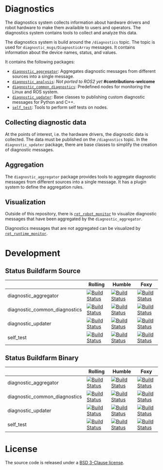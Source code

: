 # Diagnostics
The diagnostics system collects information about hardware drivers and robot hardware to make them availaible to users and operators. 
The diagnostics system contains tools to collect and analyze this data.

The diagnostics system is build around the `/diagnostics` topic. The topic is used for `diagnostic_msgs/DiagnosticArray` messages. 
It contains information about the device names, status, and values. 

It contains the following packages:
- [`diagnostic_aggregator`](/diagnostic_aggregator/): Aggregates diagnostic messages from different sources into a single message.
- [`diagnostic_analysis`](/diagnostics/): *Not ported to ROS2 yet* **#contributions-welcome**
- [`diagnostic_common_diagnostics`](/diagnostic_common_diagnostics/): Predefined nodes for monitoring the Linux and ROS system.
- [`diagnostic_updater`](/diagnostic_updater/): Base classes to publishing custom diagnostic messages for Python and C++.
- [`self_test`](/self_test/): Tools to perform self tests on nodes.



## Collecting diagnostic data
At the points of interest, i.e. the hardware drivers, the diagnostic data is collected. 
The data must be published on the `/diagnostics` topic.
In the `diagnostic_updater` package, there are base classes to simplify the creation of diagnostic messages. 

## Aggregation
The `diagnostic_aggregator` package provides tools to aggregate diagnostic messages from different sources into a single message. It has a plugin system to define the aggregation rules.

## Visualization
Outside of this repository, there is [`rqt_robot_monitor`](https://index.ros.org/p/rqt_robot_monitor/) to visualize diagnostic messages that have been aggregated by the `diagnostic_aggregator`.

Diagnostics messages that are not aggregated can be visualized by [`rqt_runtime_monitor`](https://index.ros.org/p/rqt_runtime_monitor/).

# Development

## Status Buildfarm Source
| | Rolling | Humble | Foxy |
| --- | --- | --- | --- |
| diagnostic_aggregator | [![Build Status](https://build.ros2.org/job/Rsrc_uJ__diagnostic_aggregator__ubuntu_jammy__source/badge/icon?style=flat-square)](https://build.ros2.org/job/Rsrc_uJ__diagnostic_aggregator__ubuntu_jammy__source/) | [![Build Status](https://build.ros2.org/job/Hsrc_uJ__diagnostic_aggregator__ubuntu_jammy__source/badge/icon?style=flat-square)](https://build.ros2.org/job/Hsrc_uJ__diagnostic_aggregator__ubuntu_jammy__source/) | [![Build Status](https://build.ros2.org/job/Fsrc_uF__diagnostic_aggregator__ubuntu_focal__source/badge/icon?style=flat-square)](https://build.ros2.org/job/Fsrc_uF__diagnostic_aggregator__ubuntu_focal__source/) |
| diagnostic_common_diagnostics | [![Build Status](https://build.ros2.org/job/Rsrc_uJ__diagnostic_common_diagnostics__ubuntu_jammy__source/badge/icon?style=flat-square)](https://build.ros2.org/job/Rsrc_uJ__diagnostic_common_diagnostics__ubuntu_jammy__source/) | [![Build Status](https://build.ros2.org/job/Hsrc_uJ__diagnostic_common_diagnostics__ubuntu_jammy__source/badge/icon?style=flat-square)](https://build.ros2.org/job/Hsrc_uJ__diagnostic_common_diagnostics__ubuntu_jammy__source/) | [![Build Status](https://build.ros2.org/job/Fsrc_uF__diagnostic_common_diagnostics__ubuntu_focal__source/badge/icon?style=flat-square)](https://build.ros2.org/job/Fsrc_uF__diagnostic_common_diagnostics__ubuntu_focal__source/) |
| diagnostic_updater | [![Build Status](https://build.ros2.org/job/Rsrc_uJ__diagnostic_updater__ubuntu_jammy__source/badge/icon?style=flat-square)](https://build.ros2.org/job/Rsrc_uJ__diagnostic_updater__ubuntu_jammy__source/) | [![Build Status](https://build.ros2.org/job/Hsrc_uJ__diagnostic_updater__ubuntu_jammy__source/badge/icon?style=flat-square)](https://build.ros2.org/job/Hsrc_uJ__diagnostic_updater__ubuntu_jammy__source/) | [![Build Status](https://build.ros2.org/job/Fsrc_uF__diagnostic_updater__ubuntu_focal__source/badge/icon?style=flat-square)](https://build.ros2.org/job/Fsrc_uF__diagnostic_updater__ubuntu_focal__source/) |
| self_test | [![Build Status](https://build.ros2.org/job/Rsrc_uJ__self_test__ubuntu_jammy__source/badge/icon?style=flat-square)](https://build.ros2.org/job/Rsrc_uJ__self_test__ubuntu_jammy__source/) | [![Build Status](https://build.ros2.org/job/Hsrc_uJ__self_test__ubuntu_jammy__source/badge/icon?style=flat-square)](https://build.ros2.org/job/Hsrc_uJ__self_test__ubuntu_jammy__source/) | [![Build Status](https://build.ros2.org/job/Fsrc_uF__self_test__ubuntu_focal__source/badge/icon?style=flat-square)](https://build.ros2.org/job/Fsrc_uF__self_test__ubuntu_focal__source/) |

## Status Buildfarm Binary
| | Rolling | Humble | Foxy |
| --- | --- | --- | --- |
| diagnostic_aggregator | [![Build Status](https://build.ros2.org/job/Rbin_uJ64__diagnostic_aggregator__ubuntu_jammy_amd64__binary/badge/icon?style=flat-square)](https://build.ros2.org/job/Rbin_uJ64__diagnostic_aggregator__ubuntu_jammy_amd64__binary/) | [![Build Status](https://build.ros2.org/job/Hbin_uJ64__diagnostic_aggregator__ubuntu_jammy_amd64__binary/badge/icon?style=flat-square)](https://build.ros2.org/job/Hbin_uJ64__diagnostic_aggregator__ubuntu_jammy_amd64__binary/) | [![Build Status](https://build.ros2.org/job/Fbin_uF64__diagnostic_aggregator__ubuntu_focal_amd64__binary/badge/icon?style=flat-square)](https://build.ros2.org/job/Fbin_uF64__diagnostic_aggregator__ubuntu_focal_amd64__binary/) |
| diagnostic_common_diagnostics | [![Build Status](https://build.ros2.org/job/Rbin_uJ64__diagnostic_common_diagnostics__ubuntu_jammy_amd64__binary/badge/icon?style=flat-square)](https://build.ros2.org/job/Rbin_uJ64__diagnostic_common_diagnostics__ubuntu_jammy_amd64__binary/) | [![Build Status](https://build.ros2.org/job/Hbin_uJ64__diagnostic_common_diagnostics__ubuntu_jammy_amd64__binary/badge/icon?style=flat-square)](https://build.ros2.org/job/Hbin_uJ64__diagnostic_common_diagnostics__ubuntu_jammy_amd64__binary/) | [![Build Status](https://build.ros2.org/job/Fbin_uF64__diagnostic_common_diagnostics__ubuntu_focal_amd64__binary/badge/icon?style=flat-square)](https://build.ros2.org/job/Fbin_uF64__diagnostic_common_diagnostics__ubuntu_focal_amd64__binary/) |
| diagnostic_updater | [![Build Status](https://build.ros2.org/job/Rbin_uJ64__diagnostic_updater__ubuntu_jammy_amd64__binary/badge/icon?style=flat-square)](https://build.ros2.org/job/Rbin_uJ64__diagnostic_updater__ubuntu_jammy_amd64__binary/) | [![Build Status](https://build.ros2.org/job/Hbin_uJ64__diagnostic_updater__ubuntu_jammy_amd64__binary/badge/icon?style=flat-square)](https://build.ros2.org/job/Hbin_uJ64__diagnostic_updater__ubuntu_jammy_amd64__binary/) | [![Build Status](https://build.ros2.org/job/Fbin_uF64__diagnostic_updater__ubuntu_focal_amd64__binary/badge/icon?style=flat-square)](https://build.ros2.org/job/Fbin_uF64__diagnostic_updater__ubuntu_focal_amd64__binary/) |
| self_test | [![Build Status](https://build.ros2.org/job/Rbin_uJ64__self_test__ubuntu_jammy_amd64__binary/badge/icon?style=flat-square)](https://build.ros2.org/job/Rbin_uJ64__self_test__ubuntu_jammy_amd64__binary/) | [![Build Status](https://build.ros2.org/job/Hbin_uJ64__self_test__ubuntu_jammy_amd64__binary/badge/icon?style=flat-square)](https://build.ros2.org/job/Hbin_uJ64__self_test__ubuntu_jammy_amd64__binary/) | [![Build Status](https://build.ros2.org/job/Fbin_uF64__self_test__ubuntu_focal_amd64__binary/badge/icon?style=flat-square)](https://build.ros2.org/job/Fbin_uF64__self_test__ubuntu_focal_amd64__binary/) |

# License
The source code is released under a [BSD 3-Clause license](LICENSE).